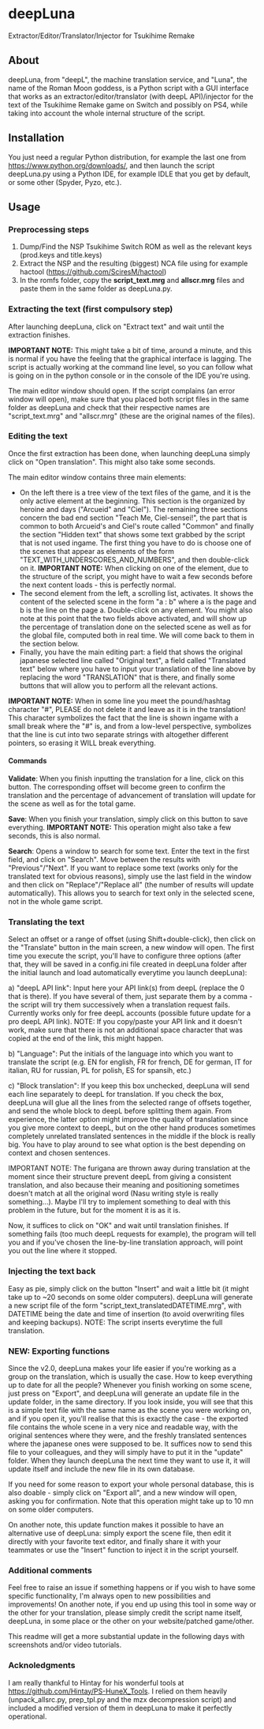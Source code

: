# deepLuna
Extractor/Editor/Translator/Injector for Tsukihime Remake

## About
deepLuna, from "deepL", the machine translation service, and "Luna", the name of the Roman Moon goddess, is a Python script with a GUI interface that works as an extractor/editor/translator (with deepL API)/injector for the text of the Tsukihime Remake game on Switch and possibly on PS4, while taking into account the whole internal structure of the script.

## Installation
You just need a regular Python distribution, for example the last one from https://www.python.org/downloads/, and then launch the script deepLuna.py using a Python IDE, for example IDLE that you get by default, or some other (Spyder, Pyzo, etc.).

## Usage

### Preprocessing steps
1) Dump/Find the NSP Tsukihime Switch ROM as well as the relevant keys (prod.keys and title.keys)
2) Extract the NSP and the resulting (biggest) NCA file using for example hactool (https://github.com/SciresM/hactool)
3) In the romfs folder, copy the **script_text.mrg** and **allscr.mrg** files and paste them in the same folder as deepLuna.py.

### Extracting the text (first compulsory step)
After launching deepLuna, click on "Extract text" and wait until the extraction finishes.

**IMPORTANT NOTE:** This might take a bit of time, around a minute, and this is normal if you have the feeling that the graphical interface is lagging. The script is actually working at the command line level, so you can follow what is going on in the python console or in the console of the IDE you're using.

The main editor window should open. If the script complains (an error window will open), make sure that you placed both script files in the same folder as deepLuna and check that their respective names are "script_text.mrg" and "allscr.mrg" (these are the original names of the files).

### Editing the text
Once the first extraction has been done, when launching deepLuna simply click on "Open translation". This might also take some seconds.

The main editor window contains three main elements:
- On the left there is a tree view of the text files of the game, and it is the only active element at the beginning. This section is the organized by heroine and days ("Arcueid" and "Ciel"). The remaining three sections concern the bad end section "Teach Me, Ciel-sensei!", the part that is common to both Arcueid's and Ciel's route called "Common" and finally the section "Hidden text" that shows some text grabbed by the script that is not used ingame. The first thing you have to do is choose one of the scenes that appear as elements of the form "TEXT_WITH_UNDERSCORES_AND_NUMBERS", and then double-click on it. **IMPORTANT NOTE:** When clicking on one of the element, due to the structure of the script, you might have to wait a few seconds before the next content loads - this is perfectly normal.
- The second element from the left, a scrolling list, activates. It shows the content of the selected scene in the form "a : b" where a is the page and b is the line on the page a. Double-click on any element. You might also note at this point that the two fields above activated, and will show up the percentage of translation done on the selected scene as well as for the global file, computed both in real time. We will come back to them in the section below.
- Finally, you have the main editing part: a field that shows the original japanese selected line called "Original text", a field called "Translated text" below where you have to input your translation of the line above by replacing the word "TRANSLATION" that is there, and finally some buttons that will allow you to perform all the relevant actions.

**IMPORTANT NOTE:** When in some line you meet the pound/hashtag character "#", PLEASE do not delete it and leave as it is in the translation! This character symbolizes the fact that the line is shown ingame with a small break where the "#" is, and from a low-level perspective, symbolizes that the line is cut into two separate strings with altogether different pointers, so erasing it WILL break everything.

#### Commands
**Validate**: When you finish inputting the translation for a line, click on this button. The corresponding offset will become green to confirm the translation and the percentage of advancement of translation will update for the scene as well as for the total game.

**Save**: When you finish your translation, simply click on this button to save everything. **IMPORTANT NOTE:** This operation might also take a few seconds, this is also normal.

**Search**: Opens a window to search for some text. Enter the text in the first field, and click on "Search". Move between the results with "Previous"/"Next". If you want to replace some text (works only for the translated text for obvious reasons), simply use the last field in the window and then click on "Replace"/"Replace all" (the number of results will update automatically). This allows you to search for text only in the selected scene, not in the whole game script.

### Translating the text
Select an offset or a range of offset (using Shift+double-click), then click on the "Translate" button in the main screen, a new window will open. The first time you execute the script, you'll have to configure three options (after that, they will be saved in a config.ini file created in deepLuna folder after the initial launch and load automatically everytime you launch deepLuna):

a) "deepL API link": Input here your API link(s) from deepL (replace the 0 that is there). If you have several of them, just separate them by a comma - the script will try them successively when a translation request fails. Currently works only for free deepL accounts (possible future update for a pro deepL API link). NOTE: If you copy/paste your API link and it doesn't work, make sure that there is not an additional space character that was copied at the end of the link, this might happen.

b) "Language": Put the initials of the language into which you want to translate the script (e.g. EN for english, FR for french, DE for german, IT for italian, RU for russian, PL for polish, ES for spansih, etc.)

c) "Block translation": If you keep this box unchecked, deepLuna will send each line separately to deepL for translation. If you check the box, deepLuna will glue all the lines from the selected range of offsets together, and send the whole block to deepL before splitting them again. From experience, the latter option might improve the quality of translation since you give more context to deepL, but on the other hand produces sometimes completely unrelated translated sentences in the middle if the block is really big. You have to play around to see what option is the best depending on context and chosen sentences.

IMPORTANT NOTE: The furigana are thrown away during translation at the moment since their structure prevent deepL from giving a consistent translation, and also because their meaning and positioning sometimes doesn't match at all the original word (Nasu writing style is really something...). Maybe I'll try to implement something to deal with this problem in the future, but for the moment it is as it is.

Now, it suffices to click on "OK" and wait until translation finishes. If something fails (too much deepL requests for example), the program will tell you and if you've chosen the line-by-line translation approach, will point you out the line where it stopped.

### Injecting the text back
Easy as pie, simply click on the button "Insert" and wait a little bit (it might take up to ~20 seconds on some older computers). deepLuna will generate a new script file of the form "script_text_translatedDATETIME.mrg", with DATETIME being the date and time of insertion (to avoid overwriting files and keeping backups).
NOTE: The script inserts everytime the full translation.


### **NEW:** Exporting functions

Since the v2.0, deepLuna makes your life easier if you're working as a group on the translation, which is usually the case. How to keep everything up to date for all the people? Whenever you finish working on some scene, just press on "Export", and deepLuna will generate an update file in the update folder, in the same directory.
If you look inside, you will see that this is a simple text file with the same name as the scene you were working on, and if you open it, you'll realise that this is exactly the case - the exported file contains the whole scene in a very nice and readable way, with the original sentences where they were, and the freshly translated sentences where the japanese ones were supposed to be. It suffices now to send this file to your colleagues, and they will simply have to put it in the "update" folder. When they launch deepLuna the next time they want to use it, it will update itself and include the new file in its own database.

If you need for some reason to export your whole personal database, this is also doable - simply click on "Export all", and a new window will open, asking you for confirmation. Note that this operation might take up to 10 mn on some older computers.

On another note, this update function makes it possible to have an alternative use of deepLuna: simply export the scene file, then edit it directly with your favorite text editor, and finally share it with your teammates or use the "Insert" function to inject it in the script yourself.


### Additional comments

Feel free to raise an issue if something happens or if you wish to have some specific functionality, I'm always open to new possibilities and improvements! On another note, if you end up using this tool in some way or the other for your translation, please simply credit the script name itself, deepLuna, in some place or the other on your website/patched game/other.

This readme will get a more substantial update in the following days with screenshots and/or video tutorials.

### Acknoledgments

I am really thankful to Hintay for his wonderful tools at https://github.com/Hintay/PS-HuneX_Tools. I relied on them heavily (unpack_allsrc.py, prep_tpl.py and the mzx decompression script) and included a modified version of them in deepLuna to make it perfectly operational.

